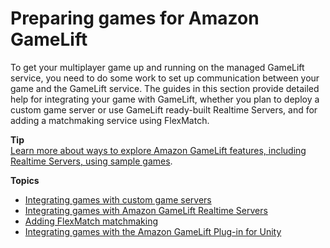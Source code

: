 # Preparing games for Amazon GameLift<a name="integration-intro"></a>

To get your multiplayer game up and running on the managed GameLift service, you need to do some work to set up communication between your game and the GameLift service\. The guides in this section provide detailed help for integrating your game with GameLift, whether you plan to deploy a custom game server or use GameLift ready\-built Realtime Servers, and for adding a matchmaking service using FlexMatch\. 

**Tip**  
[Learn more about ways to explore Amazon GameLift features, including Realtime Servers, using sample games](gamelift-explore.md)\.

**Topics**
+ [Integrating games with custom game servers](integration-custom-intro.md)
+ [Integrating games with Amazon GameLift Realtime Servers](realtime-intro.md)
+ [Adding FlexMatch matchmaking](gamelift-match-intro.md)
+ [Integrating games with the Amazon GameLift Plug\-in for Unity](unity-plug-in.md)